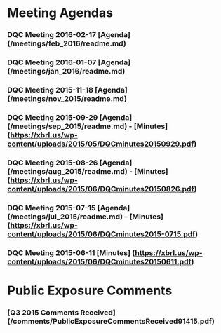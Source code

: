 # Meeting Agendas

### DQC Meeting 2016-02-17 [Agenda] (/meetings/feb_2016/readme.md)
### DQC Meeting 2016-01-07 [Agenda] (/meetings/jan_2016/readme.md)
### DQC Meeting 2015-11-18 [Agenda] (/meetings/nov_2015/readme.md)
### DQC Meeting 2015-09-29 [Agenda] (/meetings/sep_2015/readme.md) - [Minutes] (https://xbrl.us/wp-content/uploads/2015/05/DQCminutes20150929.pdf)
### DQC Meeting 2015-08-26 [Agenda] (/meetings/aug_2015/readme.md) - [Minutes] (https://xbrl.us/wp-content/uploads/2015/06/DQCminutes20150826.pdf)
### DQC Meeting 2015-07-15 [Agenda] (/meetings/jul_2015/readme.md) - [Minutes] (https://xbrl.us/wp-content/uploads/2015/06/DQCminutes2015-0715.pdf)
### DQC Meeting 2015-06-11 [Minutes] (https://xbrl.us/wp-content/uploads/2015/06/DQCminutes20150611.pdf)

# Public Exposure Comments

### [Q3 2015 Comments Received] (/comments/PublicExposureCommentsReceived91415.pdf)